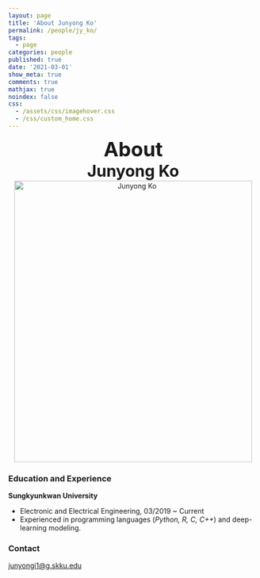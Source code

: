 ```yaml
---
layout: page
title: 'About Junyong Ko'
permalink: /people/jy_ko/
tags:
  - page
categories: people
published: true
date: '2021-03-01'
show_meta: true
comments: true
mathjax: true
noindex: false
css:
  - /assets/css/imagehover.css
  - /css/custom_home.css
---
```


<style>
.center{
  text-align: center;
}
</style>  

<link
    rel="stylesheet"
    href="https://cdnjs.cloudflare.com/ajax/libs/font-awesome/5.8.2/css/all.min.css"
  />


<div class="center"><div style="font-weight: bold; font-size: 40px;">
About</div></div>
<div class="center"><div style="font-weight: bold; font-size: 32px;">
Junyong Ko
</div></div>


<div class="center">
    <img src="{{ site.url }}/assets/img/people/jy_ko.png" width="480px" height="568px" alt="Junyong Ko" />
</div>


### **Education and Experience**

**Sungkyunkwan University**
- Electronic and Electrical Engineering, 03/2019 ~ Current
- Experienced in programming languages (*Python, R, C, C++*) and deep-learning modeling.

### **Contact**
<i class="fa fa-paper-plane"></i> junyongi1@g.skku.edu 


